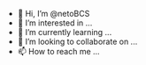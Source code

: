 - 👋 Hi, I’m @netoBCS
- 👀 I’m interested in ...
- 🌱 I’m currently learning ...
- 💞️ I’m looking to collaborate on ...
- 📫 How to reach me ...

<!---
netoBCS/netoBCS is a ✨ special ✨ repository because its `README.md` (this file) appears on your GitHub profile.
You can click the Preview link to take a look at your changes.
--->
